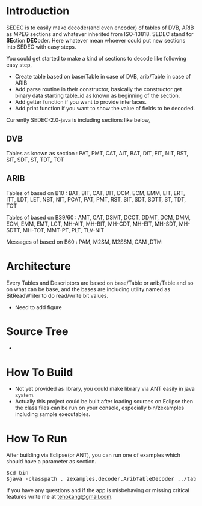 
# Introduction
SEDEC is to easily make decoder(and even encoder) of tables of DVB, ARIB as MPEG sections and whatever inherited from ISO-13818. SEDEC stand for **SE**ction **DEC**oder. Here whatever mean whoever could put new sections into SEDEC with easy steps. 

You could get started to make a kind of sections to decode like following easy step, <br>
* Create table based on base/Table in case of DVB, arib/Table in case of ARIB <br>
* Add parse routine in their constructor, basically the constructor get binary data starting table_id as known as beginning of the section.<br>
* Add getter function if you want to provide interfaces. <br>
* Add print function if you want to show the value of fields to be decoded. <br>

Currently SEDEC-2.0-java is including sections like below,

## DVB 
Tables as known as section : PAT, PMT, CAT, AIT, BAT, DIT, EIT, NIT, RST, SIT, SDT, ST, TDT, TOT

## ARIB 
Tables of based on B10 : BAT, BIT, CAT, DIT, DCM, ECM, EMM, EIT, ERT, ITT, LDT, LET, NBT, NIT, PCAT, PAT, PMT, RST, SIT, SDT, SDTT, ST, TDT, TOT

Tables of based on B39/60 : AMT, CAT, DSMT, DCCT, DDMT, DCM, DMM, ECM, EMM, EMT, LCT, MH-AIT, MH-BIT, MH-CDT, MH-EIT, MH-SDT, MH-SDTT, MH-TOT, MMT-PT, PLT, TLV-NIT

Messages of based on B60 : PAM, M2SM, M2SSM, CAM ,DTM

# Architecture
Every Tables and Descriptors are based on base/Table or arib/Table and so on what can be base, and the bases are including utility named as BitReadWriter to do read/write bit values.

- Need to add figure

# Source Tree
-

# How To Build
- Not yet provided as library, you could make library via ANT easily in java system. <br>
- Actually this project could be built after loading sources on Eclipse then the class files can be run on your console, especially bin/zexamples including sample executables.


# How To Run
After building via Eclipse(or ANT), you can run one of examples which should have a parameter as section.
<pre>
$cd bin
$java -classpath . zexamples.decoder.AribTableDecoder ../tables-dumped/dvb/ait/133_10_117
</pre>


If you have any questions and if the app is misbehaving or missing critical features write me at [tehokang@gmail.com](mailto:tehokang@gmail.com).
